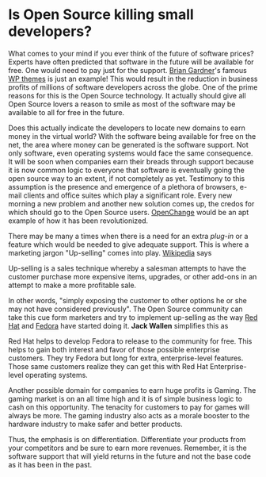 # Is Open Source killing small developers?

What comes to your mind if you ever think of the future of software prices?  Experts have often predicted that software in the future will be available for free. One would need to pay just for the support. <a href="http://www.briangardner.com">Brian Gardner</a>'s famous <a href="http://www.revolutiontwo.com">WP themes</a> is just an example! This would result in the reduction in business profits of millions of software developers across the globe. One of the prime reasons for this is the Open Source technology. It actually should give all Open Source lovers a reason to smile as most of the software may be available to all for free in the future.

Does this actually indicate the developers to locate new domains to earn money in the virtual world? With the software being available for free on the net, the area where money can be generated is the software support.  Not only software, even operating systems would face the same consequence. It will be soon when companies earn their breads through support because it is now common logic to everyone that software is eventually going the open source way to an extent, if not completely as yet. Testimony to this assumption is the presence and emergence of a plethora of browsers, e-mail clients and office suites which play a significant role. Every new morning a new problem and another new solution comes up, the credos for which should go to the Open Source users. <a href="http://www.openchange.org/">OpenChange</a> would be an apt example of how it has been revolutionized. 

There may be many a times when there is a need for an extra <em>plug-in</em> or a feature which would be needed to give adequate support. This is where a marketing jargon "Up-selling" comes into play. <a href="http://www.wikipedia.org">Wikipedia</a> says 

Up-selling is a sales technique whereby a salesman attempts to have the customer purchase more expensive items, upgrades, or other add-ons in an attempt to make a more profitable sale.

In other words, "simply exposing the customer to other options he or she may not have considered previously". The Open Source community can take this cue form marketers and try to implement up-selling as the way <a href="http://www.redhat.com/">Red Hat</a> and <a href="http://www.fedoraproject.org/">Fedora</a> have started doing it. <strong>Jack Wallen</strong> simplifies this as 

Red Hat helps to develop Fedora to release to the community for free. This helps to gain both interest and favor of those possible enterprise customers. They try Fedora but long for extra, enterprise-level features. Those same customers realize they can get this with Red Hat Enterprise-level operating systems.

Another possible domain for companies to earn huge profits is Gaming. The gaming market is on an all time high and it is of simple business logic to cash on this opportunity. The tenacity for customers to pay for games will always be more. The gaming industry also acts as a morale booster to the hardware industry to make safer and better products. 

Thus, the emphasis is on differentiation. Differentiate your products from your competitors and be sure to earn more revenues. Remember, it is the software support that will yield returns in the future and not the base code as it has been in the past.
